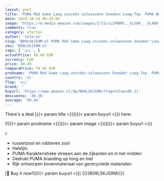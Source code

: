 ```yaml
---
layout: post
title: 'PUMA Rbd Game Laag uniseks-volwassene Sneaker Laag-Top  PUMA BLACK-PUMA WHITE-PUMA TEAM GOLD  39 EU'
date: 2024-10-24 06:34:03
image: 'https://m.media-amazon.com/images/I/31cvi1PBWPL._SL500_._SL400_.jpg'
comments: true
category: ofertas
author: 'tole.es'
slug: 'B09L5KJS9M-nl PUMA Rbd Game Laag uniseks-volwassene Sneaker Laag-Top...'
sku: 'B09L5KJS9M-nl'
tags: [ '🇳🇱', ]
actualPrice: 40.49 EUR
currency: EUR
price: 40.49
comparePrice: 79.95 EUR
prodname: 'PUMA Rbd Game Laag uniseks-volwassene Sneaker Laag-Top  PUMA BLACK-PUMA WHITE-PUMA TEAM GOLD  39 EU'
country: 'nl'
flag: '🇳🇱'
brand: ''
buyurl: 'https://www.amazon.nl/dp/B09L5KJS9M/?tag=tolees0b-21'
descuento: '49.36'
average: '50.44'
---
```


There's a deal [{{< param title >}}]({{< param buyurl >}})  here:

[![{{< param prodname >}}]({{< param image >}})]({{< param buyurl >}})

ℹ️:

- tussenzool en rubberen zool
- Halslijn:
- PUMA Karakteristieke strepen aan de zijkanten en in het midden
- Gedrukt PUMA branding op tong en hiel
- Rijk ontworpen bovenmateriaal van gerecyclede materialen

[🛒 Buy it now!!]({{< param buyurl >}})
{{<world>}}B09L5KJS9M{{</world>}}
